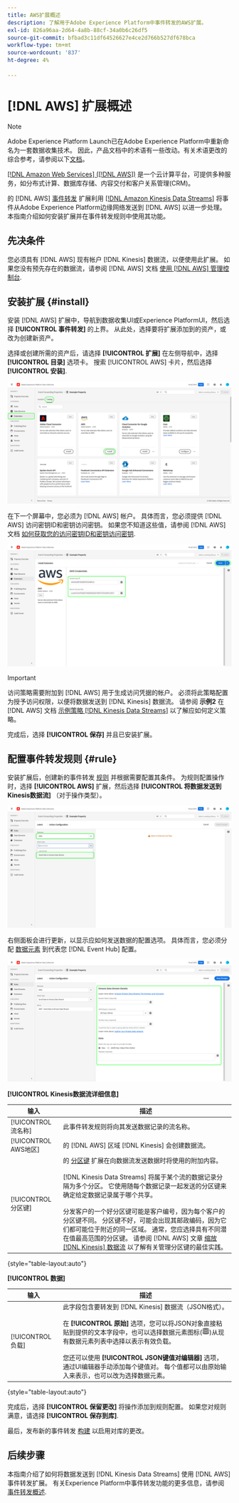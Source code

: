 ```yaml
---
title: AWS扩展概述
description: 了解用于Adobe Experience Platform中事件转发的AWS扩展。
exl-id: 826a96aa-2d64-4a8b-88cf-34a0b6c26df5
source-git-commit: bfbad3c11df64526627e4ce2d766b527df678bca
workflow-type: tm+mt
source-wordcount: '837'
ht-degree: 4%

---
```


# [!DNL AWS] 扩展概述

>[!NOTE]
>
>Adobe Experience Platform Launch已在Adobe Experience Platform中重新命名为一套数据收集技术。 因此，产品文档中的术语有一些改动。有关术语更改的综合参考，请参阅以下[文档](../../../term-updates.md)。

[[!DNL Amazon Web Services] ([!DNL AWS])](https://aws.amazon.com/) 是一个云计算平台，可提供多种服务，如分布式计算、数据库存储、内容交付和客户关系管理(CRM)。

的 [!DNL AWS] [事件转发](../../../ui/event-forwarding/overview.md) 扩展利用 [[!DNL Amazon Kinesis Data Streams]](https://docs.aws.amazon.com/streams/latest/dev/introduction.html) 将事件从Adobe Experience Platform边缘网络发送到 [!DNL AWS] 以进一步处理。 本指南介绍如何安装扩展并在事件转发规则中使用其功能。

## 先决条件

您必须具有 [!DNL AWS] 现有帐户 [!DNL Kinesis] 数据流，以便使用此扩展。 如果您没有预先存在的数据流，请参阅 [!DNL AWS] 文档 [使用 [!DNL AWS] 管理控制台](https://docs.aws.amazon.com/streams/latest/dev/how-do-i-create-a-stream.html).

## 安装扩展 {#install}

安装 [!DNL AWS] 扩展中，导航到数据收集UI或Experience PlatformUI，然后选择 **[!UICONTROL 事件转发]** 的上界。 从此处，选择要将扩展添加到的资产，或改为创建新资产。

选择或创建所需的资产后，请选择 **[!UICONTROL 扩展]** 在左侧导航中，选择 **[!UICONTROL 目录]** 选项卡。 搜索 [!UICONTROL AWS] 卡片，然后选择 **[!UICONTROL 安装]**.

![的 [!UICONTROL 安装] 按钮 [!UICONTROL AWS] 扩展。](../../../images/extensions/server/aws/install.png)

在下一个屏幕中，您必须为 [!DNL AWS] 帐户。 具体而言，您必须提供 [!DNL AWS] 访问密钥ID和密钥访问密钥。 如果您不知道这些值，请参阅 [!DNL AWS] 文档 [如何获取您的访问密钥ID和密钥访问密钥](https://docs.aws.amazon.com/powershell/latest/userguide/pstools-appendix-sign-up.html).

![扩展配置视图中添加的访问密钥ID和密钥访问密钥。](../../../images/extensions/server/aws/credentials.png)

>[!IMPORTANT]
>
>访问策略需要附加到 [!DNL AWS] 用于生成访问凭据的帐户。 必须将此策略配置为授予访问权限，以便将数据发送到 [!DNL Kinesis] 数据流。 请参阅 **示例2** 在 [!DNL AWS] 文档 [示例策略 [!DNL Kinesis Data Streams]](https://docs.aws.amazon.com/streams/latest/dev/controlling-access.html#kinesis-using-iam-examples) 以了解应如何定义策略。

完成后，选择 **[!UICONTROL 保存]** 并且已安装扩展。

## 配置事件转发规则 {#rule}

安装扩展后，创建新的事件转发 [规则](../../../ui/managing-resources/rules.md) 并根据需要配置其条件。 为规则配置操作时，选择 **[!UICONTROL AWS]** 扩展，然后选择 **[!UICONTROL 将数据发送到Kinesis数据流]** （对于操作类型）。

![的 [!UICONTROL 将数据发送到Kinesis数据流] 在数据收集UI中为规则选择的操作类型。](../../../images/extensions/server/aws/select-action-type.png)

右侧面板会进行更新，以显示应如何发送数据的配置选项。 具体而言，您必须分配 [数据元素](../../../ui/managing-resources/data-elements.md) 到代表您 [!DNL Event Hub] 配置。

![的配置选项 [!UICONTROL 将数据发送到Kinesis数据流] UI中显示的操作类型。](../../../images/extensions/server/aws/data-stream-details.png)

**[!UICONTROL Kinesis数据流详细信息]**

| 输入 | 描述 |
| --- | --- |
| [!UICONTROL 流名称] | 此事件转发规则将向其发送数据记录的流名称。 |
| [!UICONTROL AWS地区] | 的 [!DNL AWS] 区域 [!DNL Kinesis] 会创建数据流。 |
| [!UICONTROL 分区键] | 的 [分区键](https://docs.aws.amazon.com/streams/latest/dev/key-concepts.html#partition-key) 扩展在向数据流发送数据时将使用的附加内容。<br><br>[!DNL Kinesis Data Streams] 将属于某个流的数据记录分隔为多个分区。 它使用随每个数据记录一起发送的分区键来确定给定数据记录属于哪个共享。<br><br>分发客户的一个好分区键可能是客户编号，因为每个客户的分区键不同。 分区键不好，可能会出现其邮政编码，因为它们都可能位于附近的同一区域。 通常，您应选择具有不同潜在值最高范围的分区键。 请参阅 [!DNL AWS] 文章 [缩放 [!DNL Kinesis] 数据流](https://aws.amazon.com/blogs/big-data/under-the-hood-scaling-your-kinesis-data-streams/) 以了解有关管理分区键的最佳实践。 |

{style=&quot;table-layout:auto&quot;}

**[!UICONTROL 数据]**

| 输入 | 描述 |
| --- | --- |
| [!UICONTROL 负载] | 此字段包含要转发到 [!DNL Kinesis] 数据流（JSON格式）。<br><br>在 **[!UICONTROL 原始]** 选项，您可以将JSON对象直接粘贴到提供的文本字段中，也可以选择数据元素图标(![“数据集”图标](../../../images/extensions/server/aws/data-element-icon.png))从现有数据元素列表中选择以表示有效负载。<br><br>您还可以使用 **[!UICONTROL JSON键值对编辑器]** 选项，通过UI编辑器手动添加每个键值对。 每个值都可以由原始输入来表示，也可以改为选择数据元素。 |

{style=&quot;table-layout:auto&quot;}

完成后，选择 **[!UICONTROL 保留更改]** 将操作添加到规则配置。 如果您对规则满意，请选择 **[!UICONTROL 保存到库]**.

最后，发布新的事件转发 [构建](../../../ui/publishing/builds.md) 以启用对库的更改。

## 后续步骤

本指南介绍了如何将数据发送到 [!DNL Kinesis Data Streams] 使用 [!DNL AWS] 事件转发扩展。 有关Experience Platform中事件转发功能的更多信息，请参阅 [事件转发概述](../../../ui/event-forwarding/overview.md).
